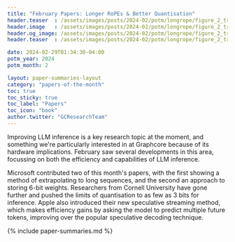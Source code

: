 ```yaml
---
title: "February Papers: Longer RoPEs & Better Quantisation"
header.teaser  : /assets/images/posts/2024-02/potm/longrope/figure_2_trimmed.png
header.image   : /assets/images/posts/2024-02/potm/longrope/figure_2_trimmed.png
header.og_image: /assets/images/posts/2024-02/potm/longrope/figure_2_trimmed.png
header.teaser  : /assets/images/posts/2024-02/potm/longrope/figure_2_trimmed.png

date: 2024-02-29T01:34:30-04:00
potm_year: 2024
potm_month: 2

layout: paper-summaries-layout
category: "papers-of-the-month"
toc: true
toc_sticky: true
toc_label: "Papers"
toc_icon: "book"
author.twitter: "GCResearchTeam"
---
```


Improving LLM inference is a key research topic at the moment, and something we're particularly interested in at Graphcore because of its hardware implications. February saw several developments in this area, focussing on both the efficiency and capabilities of LLM inference.

Microsoft contributed two of this month's papers, with the first showing a method of extrapolating to long sequences, and the second an approach to storing 6-bit weights. Researchers from Cornell University have gone further and pushed the limits of quantisation to as few as 3 bits for inference. Apple also introduced their new speculative streaming method, which makes efficiency gains by asking the model to predict multiple future tokens, improving over the popular speculative decoding technique.

{% include paper-summaries.md %}
